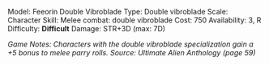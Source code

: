 Model: Feeorin Double Vibroblade
Type: Double vibroblade
Scale: Character
Skill: Melee combat: double vibroblade
Cost: 750
Availability: 3, R
Difficulty: **Difficult** 
Damage: STR+3D (max: 7D)

*Game Notes: Characters with the double vibroblade specialization gain a +5 bonus to melee parry rolls. Source: Ultimate Alien Anthology (page 59)*